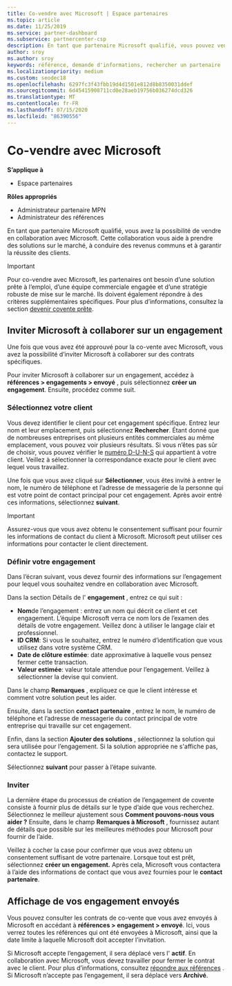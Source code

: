 ```yaml
---
title: Co-vendre avec Microsoft | Espace partenaires
ms.topic: article
ms.date: 11/25/2019
ms.service: partner-dashboard
ms.subservice: partnercenter-csp
description: En tant que partenaire Microsoft qualifié, vous pouvez vendre en collaboration avec Microsoft. Découvrez comment définir des engagement, inviter Microsoft à collaborer ou afficher les engagement envoyés.
author: sroy
ms.author: sroy
keywords: référence, demande d'informations, rechercher un partenaire
ms.localizationpriority: medium
ms.custom: seodec18
ms.openlocfilehash: 6297fc3f43fbb19d4d1501e812d8b8350031ddef
ms.sourcegitcommit: 6d45415908711cd0e28aeb19756b036274dcd326
ms.translationtype: MT
ms.contentlocale: fr-FR
ms.lasthandoff: 07/15/2020
ms.locfileid: "86390556"
---
```

# <a name="co-sell-with-microsoft"></a>Co-vendre avec Microsoft

**S’applique à**

-  Espace partenaires

**Rôles appropriés**

- Administrateur partenaire MPN
- Administrateur des références

En tant que partenaire Microsoft qualifié, vous avez la possibilité de vendre en collaboration avec Microsoft. Cette collaboration vous aide à prendre des solutions sur le marché, à conduire des revenus communs et à garantir la réussite des clients.

> [!IMPORTANT]
> Pour co-vendre avec Microsoft, les partenaires ont besoin d’une solution prête à l’emploi, d’une équipe commerciale engagée et d’une stratégie robuste de mise sur le marché. Ils doivent également répondre à des critères supplémentaires spécifiques. Pour plus d’informations, consultez la section [devenir covente prête](https://partner.microsoft.com/reach-customers/selling-with-microsoft#become-ready).

## <a name="invite-microsoft-to-collaborate-on-an-engagement"></a>Inviter Microsoft à collaborer sur un engagement

Une fois que vous avez été approuvé pour la co-vente avec Microsoft, vous avez la possibilité d’inviter Microsoft à collaborer sur des contrats spécifiques.

Pour inviter Microsoft à collaborer sur un engagement, accédez à **références > engagements > envoyé** , puis sélectionnez **créer un engagement**. Ensuite, procédez comme suit.

### <a name="select-your-customer"></a>Sélectionnez votre client

Vous devez identifier le client pour cet engagement spécifique. Entrez leur nom et leur emplacement, puis sélectionnez **Rechercher**. Étant donné que de nombreuses entreprises ont plusieurs entités commerciales au même emplacement, vous pouvez voir plusieurs résultats. Si vous n’êtes pas sûr de choisir, vous pouvez vérifier le [numéro D-U-N-S](https://www.dnb.com/duns-number.html) qui appartient à votre client. Veillez à sélectionner la correspondance exacte pour le client avec lequel vous travaillez. 

Une fois que vous avez cliqué sur **Sélectionner**, vous êtes invité à entrer le nom, le numéro de téléphone et l’adresse de messagerie de la personne qui est votre point de contact principal pour cet engagement. Après avoir entré ces informations, sélectionnez **suivant**.

> [!IMPORTANT]
> Assurez-vous que vous avez obtenu le consentement suffisant pour fournir les informations de contact du client à Microsoft. Microsoft peut utiliser ces informations pour contacter le client directement.

### <a name="define-your-engagement"></a>Définir votre engagement

Dans l’écran suivant, vous devez fournir des informations sur l’engagement pour lequel vous souhaitez vendre en collaboration avec Microsoft.

Dans la section Détails de l' **engagement** , entrez ce qui suit :
- **Nom**de l’engagement : entrez un nom qui décrit ce client et cet engagement. L’équipe Microsoft verra ce nom lors de l’examen des détails de votre engagement. Veillez donc à utiliser le langage clair et professionnel.
- **ID CRM**: Si vous le souhaitez, entrez le numéro d’identification que vous utilisez dans votre système CRM.
- **Date de clôture estimée**: date approximative à laquelle vous pensez fermer cette transaction.
- **Valeur estimée**: valeur totale attendue pour l’engagement. Veillez à sélectionner la devise qui convient.

Dans le champ **Remarques** , expliquez ce que le client intéresse et comment votre solution peut les aider.

 Ensuite, dans la section **contact partenaire** , entrez le nom, le numéro de téléphone et l’adresse de messagerie du contact principal de votre entreprise qui travaille sur cet engagement.

Enfin, dans la section **Ajouter des solutions** , sélectionnez la solution qui sera utilisée pour l’engagement. Si la solution appropriée ne s'affiche pas, contactez le support.

Sélectionnez **suivant** pour passer à l’étape suivante.

### <a name="invite-others"></a>Inviter

La dernière étape du processus de création de l’engagement de covente consiste à fournir plus de détails sur le type d’aide que vous recherchez. Sélectionnez le meilleur ajustement sous **Comment pouvons-nous vous aider ?** Ensuite, dans le champ **Remarques à Microsoft** , fournissez autant de détails que possible sur les meilleures méthodes pour Microsoft pour fournir de l’aide.

Veillez à cocher la case pour confirmer que vous avez obtenu un consentement suffisant de votre partenaire. Lorsque tout est prêt, sélectionnez **créer un engagement.** Après cela, Microsoft vous contactera à l’aide des informations de contact que vous avez fournies pour le **contact partenaire**.

## <a name="viewing-your-sent-engagements"></a>Affichage de vos engagement envoyés

Vous pouvez consulter les contrats de co-vente que vous avez envoyés à Microsoft en accédant à **références > engagement > envoyé**. Ici, vous verrez toutes les références qui ont été envoyées à Microsoft, ainsi que la date limite à laquelle Microsoft doit accepter l’invitation.

Si Microsoft accepte l’engagement, il sera déplacé vers l' **actif**. En collaboration avec Microsoft, vous devez travailler pour fermer le contrat avec le client. Pour plus d’informations, consultez [répondre aux références](responding-to-referrals.md) . Si Microsoft n’accepte pas l’engagement, il sera déplacé vers **Archivé**.
